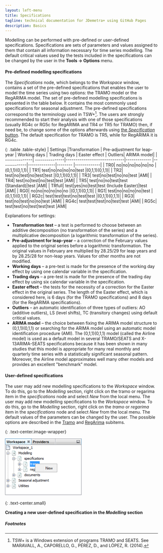 ```yaml
---
layout: left-menu
title: Specifications
tagline: technical documentation for JDemetra+ using GitHub Pages
description: Basics
---
```

Modelling can be performed with pre-defined or user-defined specifications. 
Specifications are sets of parameters and values assigned to 
them that contain all information necessary for time series modelling. 
The default critical values used by the tests included in the 
specifications can be changed by the user in the **Tools → Options** menu. 

#### Pre-defined modelling specifications

The *Specifications* node, which belongs to the *Workspace* 
window, contains a set of the pre-defined specifications that enables 
the user to model the time series using two options: the TRAMO model or 
the RegARIMA model. The set of pre-defined modelling specifications is 
presented in the table below. It contains the most commonly used 
specifications for seasonal adjustment. The pre-defined specifications 
correspond to the terminology used in TSW+[^1]. The users are strongly 
recommended to start their analysis with one of those specifications 
(usually RG4c or RG5c for RegARIMA and TR4 or TR5 for TRAMO) then, if 
need be, to change some of the options afterwards using [the 
*Specification* button](../case-studies/modelling-advanced.html). 
The default specification for TRAMO is TR5, while for RegARIMA it is 
RG4c. 

{: .table .table-style}
| Settings      |Transformation   | Pre-adjustment for leap-year | Working days | Trading days | Easter effect | Outliers| ARIMA model|
| --------------| ---------------|------------------------------|------------- |-------------|--------------|-------- |-------------|
| TR0| no|no|no|no|no|no |(0,1,1)(0,1,1)|
| TR1| test|no|no|no|no|test |(0,1,1)(0,1,1)|
| TR2| test|no|test|no|test|test |(0,1,1)(0,1,1)|
| TR3| test|no|test|no|no|test |AMI|
| TR4| test|no|test|no|test|test |AMI|
| TR5| test|no|no|test|test (Standard)|test |AMI|
| TRfull| test|yes|no|test|test (Include Easter)|test |AMI|
| RG0| no|no|no|no|no|no |(0,1,1)(0,1,1)|
| RG1| test|no|no|no|no|test |(0,1,1)(0,1,1)|
| RG2c| test|test|test|no|test|test |(0,1,1)(0,1,1)|
| RG3| test|no|test|no|no|test |AMI|
| RG4c| test|test|test|no|test|test |AMI|
| RG5c| test|test|no|test|test|test |AMI|

Explanations for settings:
* **Transformation test** – a test is performed to choose between an additive decomposition (no transformation of the series) and a multiplicative decomposition (a logarithmic transformation of the series).
* **Pre-adjustment for leap-year** – a correction of the February values applied to the original series before a logarithmic transformation. The original values in February are multiplied by 28.25/29 for leap years and by 28.25/28 for non-leap years. Values for other months are not modified. 
* **Working days** – a pre-test is made for the presence of the working day effect by using one calendar variable in the specification.
* **Trading days** – a pre-test is made for the presence of the trading day effect by using six calendar variable in the specification.
* **Easter effect** – the tests for the necessity of a correction for the Easter effect in the original series. The length of the Easter effect, which is considered here, is 6 days (for the TRAMO specifications) and 8 days (for the RegARIMA specifications). 
* **Outliers** – an automatic identification of three types of outliers:  AO (additive outliers), LS (level shifts), TC (transitory changes) using default critical values.
* **ARIMA model** – the choice between fixing the ARIMA model 
structure to (0,1,1)(0,1,1) or searching for the ARIMA model using an 
automatic model identification procedure (AMI). The (0,1,1)(0,1,1) model 
(called the Airline model) is used as a default model in several 
TRAMO/SEATS and X-13ARIMA-SEATS specifications because it has been shown 
in many studies that this model is appropriate for many real monthly and 
quarterly time series with a statistically significant seasonal pattern. 
Moreover, the Airline model approximates well many other models and 
provides an excellent "benchmark" model. 

#### User-defined specifications 

The user may add new modelling 
specifications to the *Workspace* window. To do this, go to the 
*Modelling* section, right click on the tramo or regarima item in the 
*specifications* node and select *New* from the local menu. 
The user may add new modelling specifications to the *Workspace* window.
To do this, go to the *Modelling* section, right click on the *tramo* or
*regarima* item in the *specifications* node and select *New* from the
local menu. The default values of the parameters can be changed by the user. 
The possible options are described in the [Tramo](../reference-manual/modelling-spec-tramo.html) 
 and [RegArima](../reference-manual/modelling-spec-arima.html) subitems.

{: .text-center.image-wrapper}

![Text](/assets/img/reference-manual/manual/image9_RMSB.png)

{: .text-center.small}

**Creating a new user-defined specification in the *Modelling* section**

##### Footnotes

[^1]: TSW+ is a Windows extension of programs TRAMO and SEATS. See MARAVALL, A., CAPORELLO, G., PÉREZ, D., and LÓPEZ, R. (2014).